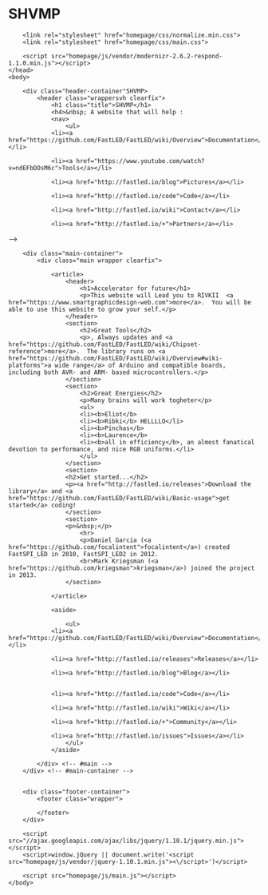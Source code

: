 # SHVMP
<!DOCTYPE html>
<html>
    <head>
        <meta charset="utf-8">
        <meta http-equiv="X-UA-Compatible" content="IE=edge,chrome=1">
        <title>SHVMP</title>
        <meta name="description" content="">
        <meta name="viewport" content="width=device-width">

        <link rel="stylesheet" href="homepage/css/normalize.min.css">
        <link rel="stylesheet" href="homepage/css/main.css">

        <script src="homepage/js/vendor/modernizr-2.6.2-respond-1.1.0.min.js"></script>
    </head>
    <body>

        <div class="header-container"SHVMP>
            <header class="wrappersvh clearfix">
                <h1 class="title">SHVMP</h1>
            	<h4>&nbsp; A website that will help : 
                <nav>
                    <ul>
                <li><a href="https://github.com/FastLED/FastLED/wiki/Overview">Documentation</a></li>

                <li><a href="https://www.youtube.com/watch?v=ndEFbDOsM6c">Tools</a></li>

                <li><a href="http://fastled.io/blog">Pictures</a></li>

                <li><a href="http://fastled.io/code">Code</a></li>

                <li><a href="http://fastled.io/wiki">Contact</a></li>
                
                <li><a href="http://fastled.io/+">Partners</a></li>
                
-->
                    </ul>
                </nav>
            </header>  
        </div>

        <div class="main-container">
            <div class="main wrapper clearfix">

                <article>
                    <header>
                        <h1>Accelerator for future</h1>
                        <p>This website will Lead you to RIVKII  <a href="https://www.smartgraphicdesign-web.com">more</a>.  You will be able to use this website to grow your self.</p>
                    </header>
                    <section>
                        <h2>Great Tools</h2>
                        <p>, Always updates and <a href="https://github.com/FastLED/FastLED/wiki/Chipset-reference">more</a>.  The library runs on <a href="https://github.com/FastLED/FastLED/wiki/Overview#wiki-platforms">a wide range</a> of Arduino and compatible boards, including both AVR- and ARM- based microcontrollers.</p>
                    </section>
                    <section>
                        <h2>Great Energies</h2>
                        <p>Many brains will work togheter</p>
                        <ul>
                        <li><b>Eliot</b> 
                        <li><b>Ribki</b> HELLLLO</li>
                        <li><b>Pinchas</b> 
                        <li><b>Laurence</b> 
                        <li><b>all in efficiency</b>, an almost fanatical devotion to performance, and nice RGB uniforms.</li>
                        </ul>
					</section>
					<section>
					<h2>Get started...</h2>
					<p><a href="http://fastled.io/releases">Download the library</a> and <a href="https://github.com/FastLED/FastLED/wiki/Basic-usage">get started</a> coding!	
					</section>
					<section>
					<p>&nbsp;</p>
                        <hr>
                        <p>Daniel Garcia (<a href="https://github.com/focalintent">focalintent</a>) created FastSPI_LED in 2010, FastSPI_LED2 in 2012.  
                        <br>Mark Kriegsman (<a href="https://github.com/kriegsman">kriegsman</a>) joined the project in 2013.
                    </section>
<!--                    
                    <footer>
                        <h3>footer .h3</h3>
                        <p>Lorem </p>
                    </footer>
-->
                </article>

                <aside>
<!--                    <h3>Links</h3>
-->
                    <ul>
                <li><a href="https://github.com/FastLED/FastLED/wiki/Overview">Documentation</a></li>

                <li><a href="http://fastled.io/releases">Releases</a></li>

                <li><a href="http://fastled.io/blog">Blog</a></li>


                <li><a href="http://fastled.io/code">Code</a></li>

                <li><a href="http://fastled.io/wiki">Wiki</a></li>
                
                <li><a href="http://fastled.io/+">Community</a></li>
                
                <li><a href="http://fastled.io/issues">Issues</a></li>
                    </ul>
                </aside>

            </div> <!-- #main -->
        </div> <!-- #main-container -->


        <div class="footer-container">
            <footer class="wrapper">
<!--                <h3>footer</h3>
-->
				
        
            </footer>
        </div>

        <script src="//ajax.googleapis.com/ajax/libs/jquery/1.10.1/jquery.min.js"></script>
        <script>window.jQuery || document.write('<script src="homepage/js/vendor/jquery-1.10.1.min.js"><\/script>')</script>

        <script src="homepage/js/main.js"></script>
    </body>
</html>
